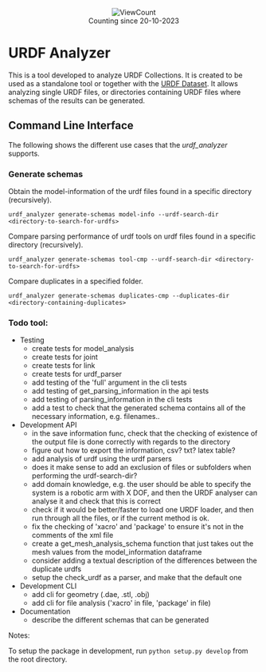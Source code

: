 <p align="center">
    <img alt="ViewCount" src="https://views.whatilearened.today/views/github/Daniella1/urdf_analyzer.svg">
    <br>
    Counting since 20-10-2023
</p>

# URDF Analyzer

This is a tool developed to analyze URDF Collections.
It is created to be used as a standalone tool or together with the [URDF Dataset](https://github.com/Daniella1/urdf_files_dataset).
It allows analyzing single URDF files, or directories containing URDF files where schemas of the results can be generated.

## Command Line Interface

The following shows the different use cases that the _urdf_analyzer_ supports.

### Generate schemas

Obtain the model-information of the urdf files found in a specific directory (recursively).
```
urdf_analyzer generate-schemas model-info --urdf-search-dir <directory-to-search-for-urdfs>
```
Compare parsing performance of urdf tools on urdf files found in a specific directory (recursively).
```
urdf_analyzer generate-schemas tool-cmp --urdf-search-dir <directory-to-search-for-urdfs>
```
Compare duplicates in a specified folder.
```
urdf_analyzer generate-schemas duplicates-cmp --duplicates-dir <directory-containing-duplicates>
```


### Todo tool:
* Testing
    - create tests for model_analysis
    - create tests for joint
    - create tests for link
    - create tests for urdf_parser
    - add testing of the 'full' argument in the cli tests
    - add testing of get_parsing_information in the api tests
    - add testing of parsing_information in the cli tests
    - add a test to check that the generated schema contains all of the necessary information, e.g. filenames..
* Development API
    - in the save information func, check that the checking of existence of the output file is done correctly with regards to the directory
    - figure out how to export the information, csv? txt? latex table?
    - add analysis of urdf using the urdf parsers
    - does it make sense to add an exclusion of files or subfolders when performing the urdf-search-dir?
    - add domain knowledge, e.g. the user should be able to specify the system is a robotic arm with X DOF, and then the URDF analyser can analyse it and check that this is correct
    - check if it would be better/faster to load one URDF loader, and then run through all the files, or if the current method is ok.
    - fix the checking of 'xacro' and 'package' to ensure it's not in the comments of the xml file
    - create a get_mesh_analysis_schema function that just takes out the mesh values from the model_information dataframe
    - consider adding a textual description of the differences between the duplicate urdfs
    - setup the check_urdf as a parser, and make that the default one
* Development CLI
    - add cli for geometry (.dae, .stl, .obj)
    - add cli for file analysis ('xacro' in file, 'package' in file)
* Documentation
    - describe the different schemas that can be generated

Notes:

To setup the package in development, run `python setup.py develop` from the root directory.
